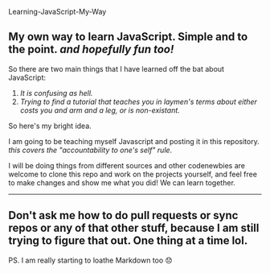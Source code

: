 Learning-JavaScript-My-Way

My own way to learn JavaScript. Simple and to the point. *and hopefully fun too!*
------------------------------------------------------------------------------------------------------------------------------

So there are two main things that I have learned off the bat about JavaScript:
1. *It is confusing as hell.*
2. *Trying to find a tutorial that teaches you in laymen's terms about either costs you and arm and a leg, or is non-existant.*

So here's my bright idea.

I am going to be teaching myself Javascript and posting it in this repository. *this covers the "accountability to one's self" rule*. 

I will be doing things from different sources and other codenewbies are welcome to clone this repo and work on the projects yourself, and feel free to make changes and show me what you did! We can learn together.


-----------------------------------------------------------------------------------------------------------------------------------------------------------
Don't ask me how to do pull requests or sync repos or any of that other stuff, because I am still trying to figure that out. One thing at a time lol.  
-----------------------------------------------------------------------------------------------------------------------------------------------------------
PS. I am really starting to loathe Markdown too 😞
